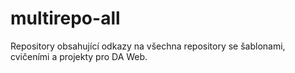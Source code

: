 # multirepo-all
Repository obsahující odkazy na všechna repository se šablonami, cvičeními a projekty pro DA Web.
